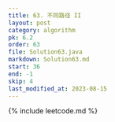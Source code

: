 ```yaml
---
title: 63. 不同路径 II
layout: post
category: algorithm
pk: 6.2
order: 63
file: Solution63.java
markdown: Solution63.md
start: 36
end: -1
skip: 4
last_modified_at: 2023-08-15
---
```


{% include leetcode.md %}